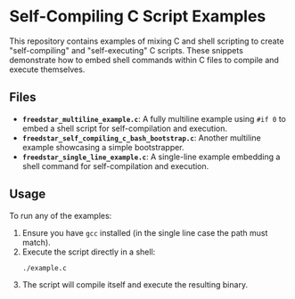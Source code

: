 # Self-Compiling C Script Examples

This repository contains examples of mixing C and shell scripting to create "self-compiling" and "self-executing" C scripts. These snippets demonstrate how to embed shell commands within C files to compile and execute themselves.

## Files

- **`freedstar_multiline_example.c`**: A fully multiline example using `#if 0` to embed a shell script for self-compilation and execution.
- **`freedstar_self_compiling_c_bash_bootstrap.c`**: Another multiline example showcasing a simple bootstrapper.
- **`freedstar_single_line_example.c`**: A single-line example embedding a shell command for self-compilation and execution.

## Usage

To run any of the examples:
1. Ensure you have `gcc` installed (in the single line case the path must match).
2. Execute the script directly in a shell:
   ```bash
   ./example.c
    ```
3. The script will compile itself and execute the resulting binary.

